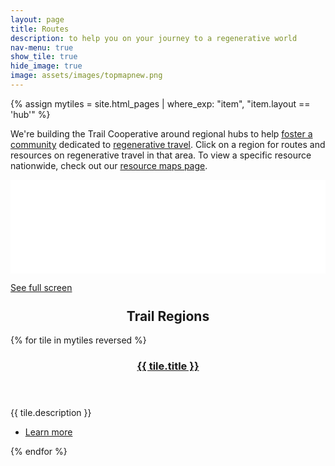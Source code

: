 ```yaml
---
layout: page
title: Routes
description: to help you on your journey to a regenerative world
nav-menu: true
show_tile: true
hide_image: true
image: assets/images/topmapnew.png
---
```


{% assign mytiles = site.html_pages | where_exp: "item", "item.layout == 'hub'" %}


<p>We're building the Trail Cooperative around regional hubs to help <a href="story.html">foster a community</a> dedicated to <a href="regenerative-travel.html">regenerative travel</a>. Click on a region for routes and resources on regenerative travel in that area.  To view a specific resource nationwide, check out our <a href="resources.html">resource maps page</a>. </p>

<div class="iframeholder"><iframe width="100%" id="map" frameborder="0" allowfullscreen src="//umap.openstreetmap.fr/en/map/trail-cooperative-overview_684823?scaleControl=false&miniMap=false&scrollWheelZoom=false&zoomControl=true&allowEdit=false&moreControl=true&searchControl=null&tilelayersControl=null&embedControl=null&datalayersControl=true&onLoadPanel=undefined&captionBar=false"></iframe></div><p><a href="//umap.openstreetmap.fr/en/map/trail-cooperative-overview_684823">See full screen</a></p>

<section id="two" class="spotlights">
    <h2 style="margin-top:5%;text-align:center;">Trail Regions</h2>
    {% for tile in mytiles reversed %}
    <section>
        <a href="{{ tile.url  | relative_url }}" class="image">
            <img src="{{ tile.image }}" alt="" data-position="center center" />
        </a>
        <div class="content">
            <div class="inner">
                <header class="major">
                    <h3>
                        <a href="{{ tile.url  | relative_url }}">{{ tile.title }}</a>
                    </h3>
                </header>
                <p>{{ tile.description }}</p>
                <ul class="actions">
                    <li><a href="{{ tile.url  | relative_url }}" class="button">Learn more</a></li>
                </ul>
            </div>
        </div>
    </section>
    {% endfor %}
</section>

